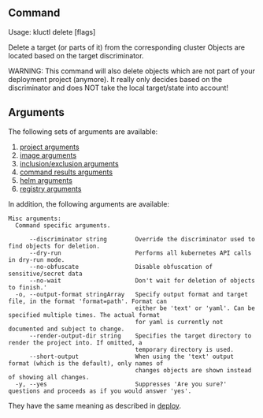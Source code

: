 <!-- This comment is uncommented when auto-synced to www-kluctl.io

---
title: "delete"
linkTitle: "delete"
weight: 10
description: >
    delete command
---
-->

## Command
<!-- BEGIN SECTION "delete" "Usage" false -->
Usage: kluctl delete [flags]

Delete a target (or parts of it) from the corresponding cluster
Objects are located based on the target discriminator.

WARNING: This command will also delete objects which are not part of your deployment
project (anymore). It really only decides based on the discriminator and does NOT
take the local target/state into account!

<!-- END SECTION -->

## Arguments
The following sets of arguments are available:
1. [project arguments](./common-arguments.md#project-arguments)
1. [image arguments](./common-arguments.md#image-arguments)
1. [inclusion/exclusion arguments](./common-arguments.md#inclusionexclusion-arguments)
1. [command results arguments](./common-arguments.md#command-results-arguments)
1. [helm arguments](./common-arguments.md#helm-arguments)
1. [registry arguments](./common-arguments.md#registry-arguments)

In addition, the following arguments are available:
<!-- BEGIN SECTION "delete" "Misc arguments" true -->
```
Misc arguments:
  Command specific arguments.

      --discriminator string        Override the discriminator used to find objects for deletion.
      --dry-run                     Performs all kubernetes API calls in dry-run mode.
      --no-obfuscate                Disable obfuscation of sensitive/secret data
      --no-wait                     Don't wait for deletion of objects to finish.'
  -o, --output-format stringArray   Specify output format and target file, in the format 'format=path'. Format can
                                    either be 'text' or 'yaml'. Can be specified multiple times. The actual format
                                    for yaml is currently not documented and subject to change.
      --render-output-dir string    Specifies the target directory to render the project into. If omitted, a
                                    temporary directory is used.
      --short-output                When using the 'text' output format (which is the default), only names of
                                    changes objects are shown instead of showing all changes.
  -y, --yes                         Suppresses 'Are you sure?' questions and proceeds as if you would answer 'yes'.

```
<!-- END SECTION -->

They have the same meaning as described in [deploy](./deploy.md).

